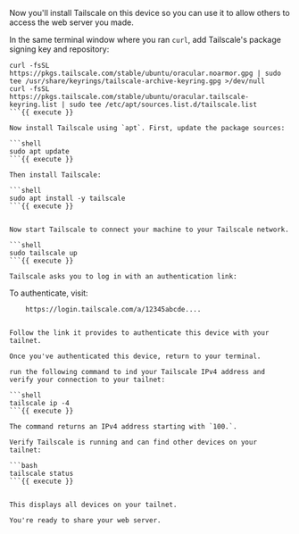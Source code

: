 Now you'll install Tailscale on this device so you can use it to allow others to access the web server you made.

In the same terminal window where you ran `curl`, add Tailscale's package signing key and repository:

```shell
curl -fsSL https://pkgs.tailscale.com/stable/ubuntu/oracular.noarmor.gpg | sudo tee /usr/share/keyrings/tailscale-archive-keyring.gpg >/dev/null
curl -fsSL https://pkgs.tailscale.com/stable/ubuntu/oracular.tailscale-keyring.list | sudo tee /etc/apt/sources.list.d/tailscale.list
```{{ execute }}

Now install Tailscale using `apt`. First, update the package sources:

```shell
sudo apt update
```{{ execute }}

Then install Tailscale:

```shell
sudo apt install -y tailscale
```{{ execute }}


Now start Tailscale to connect your machine to your Tailscale network.

```shell
sudo tailscale up
```{{ execute }}

Tailscale asks you to log in with an authentication link:

```
To authenticate, visit:

        https://login.tailscale.com/a/12345abcde....
```

Follow the link it provides to authenticate this device with your tailnet.

Once you've authenticated this device, return to your terminal.

run the following command to ind your Tailscale IPv4 address and verify your connection to your tailnet:

```shell
tailscale ip -4
```{{ execute }}

The command returns an IPv4 address starting with `100.`.

Verify Tailscale is running and can find other devices on your tailnet:

```bash
tailscale status
```{{ execute }}


This displays all devices on your tailnet.

You're ready to share your web server.
